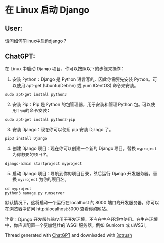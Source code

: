 # 在 Linux 启动 Django

## User:
请问如何在linux中启动django？

## ChatGPT:
在 Linux 中启动 Django 项目，你可以按照以下的步骤来操作：

1. 安装 Python：Django 是 Python 语言写的，因此你需要先安装 Python。可以使用 apt-get (Ubuntu/Debian) 或 yum (CentOS) 命令来安装。

```
sudo apt-get install python3
```

2. 安装 Pip：Pip 是 Python 的包管理器，用于安装和管理 Python 包。可以使用下面的命令安装：

```
sudo apt-get install python3-pip
```

3. 安装 Django：现在你可以使用 pip 安装 Django 了。

```
pip3 install Django
```

4. 创建 Django 项目：现在你可以创建一个新的 Django 项目。替换 `myproject` 为你想要的项目名。

```
django-admin startproject myproject
```

5. 启动 Django 项目：导航到你的项目目录，然后运行 Django 开发服务器。替换 `myproject` 为你的项目名。

```
cd myproject
python3 manage.py runserver
```


默认情况下，这将启动一个运行在 localhost 的 8000 端口的开发服务器。你可以在浏览器中访问 http://localhost:8000  查看你的网站。

注意：Django 开发服务器仅用于开发环境，不应在生产环境中使用。在生产环境中，你应该配置一个更加健壮的 WSGI 服务器，例如 Gunicorn 或 uWSGI。

Thread generated with <a href="https://chat.openai.com">ChatGPT</a> and downloaded with <a href="https://botrush.io">Botrush</a>